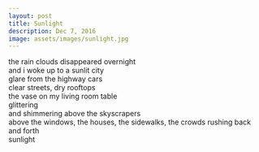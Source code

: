 ```yaml
---
layout: post
title: Sunlight
description: Dec 7, 2016
image: assets/images/sunlight.jpg
---
```


the rain clouds disappeared overnight   
and i woke up to a sunlit city   
glare from the highway cars   
clear streets, dry rooftops   
the vase on my living room table   
glittering   
and shimmering above the skyscrapers   
above the windows, the houses, the sidewalks, the crowds rushing back and forth   
sunlight   